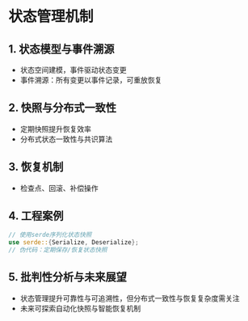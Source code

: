# 状态管理机制

## 1. 状态模型与事件溯源

- 状态空间建模，事件驱动状态变更
- 事件溯源：所有变更以事件记录，可重放恢复

## 2. 快照与分布式一致性

- 定期快照提升恢复效率
- 分布式状态一致性与共识算法

## 3. 恢复机制

- 检查点、回滚、补偿操作

## 4. 工程案例

```rust
// 使用serde序列化状态快照
use serde::{Serialize, Deserialize};
// 伪代码：定期保存/恢复状态快照
```

## 5. 批判性分析与未来展望

- 状态管理提升可靠性与可追溯性，但分布式一致性与恢复复杂度需关注
- 未来可探索自动化快照与智能恢复机制
